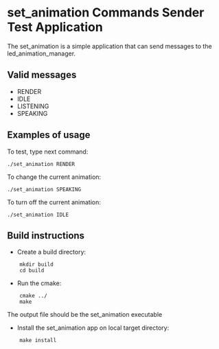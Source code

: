 # set_animation Commands Sender Test Application

The set_animation is a simple application that can send messages to the
led_animation_manager.

## Valid messages

- RENDER
- IDLE
- LISTENING
- SPEAKING

## Examples of usage

To test, type next command:

    ./set_animation RENDER


To change the current animation:

    ./set_animation SPEAKING

To turn off the current animation:

    ./set_animation IDLE


## Build instructions

- Create a build directory:
```
    mkdir build
    cd build
```
- Run the cmake:
```
    cmake ../
    make
```
The output file should be the set_animation executable 

- Install the set_animation app on local target directory:
```
    make install
```
